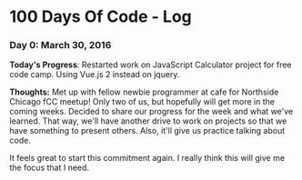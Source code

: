 # 100 Days Of Code - Log

### Day 0: March 30, 2016

**Today's Progress**: Restarted work on JavaScript Calculator project for free code
camp. Using Vue.js 2 instead on jquery.


**Thoughts:** Met up with fellow newbie programmer at cafe for Northside Chicago fCC
meetup! Only two of us, but hopefully will get more in the coming weeks. Decided to share
our progress for the week and what we've learned. That way, we'll have another drive to
work on projects so that we have something to present others. Also, it'll give us practice
talking about code.

It feels great to start this commitment again. I really think this will give me the focus
that I need.
